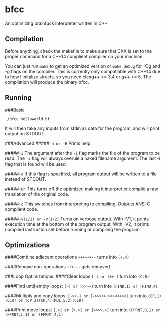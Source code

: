 # bfcc
An optimizing brainfuck interpreter written in C++

## Compilation
Before anything, check the makefile to make sure that CXX is set to the proper command for a C++14 complient compiler on your machine.

You can just run ```make``` to get an optimized version or ```make debug``` for -Og and -g flags on the compiler. This is currently only compatiable with C++14 due to how I initalize structs, so you need clang++ >= 3.4 or g++ >= 5. The compilation will produce the binary bfcc.

## Running
###Basic
```
./bfcc helloworld.bf
```
It will then take any inputs from stdin as data for the program, and will print output on STDOUT.

###Advanced
#####```-h or -H```
Prints help.

#####```-i```
The argument after the ```-i``` flag marks the file of the program to be read. The ```-i``` flag will always overule a naked filename argument. The last -i flag that is found will be used.

#####```-o```
If this flag is specified, all program output will be written to a file instead of STDOUT.

#####```-On```
This turns off the optimizer, making it interpret or compile a raw translation of the original code.

#####```-c```
This switches from interpreting to compiling. Outputs ANSI C complient code. 

#####```-v(1/2) or -V(1/2)```
Turns on verbose output. With -V1, it prints execution time at the bottom of the program output. With -V2, it prints compiled instruction set before running or compiling the program.

## Optimizations
####Combine adjecent operations
```++++++--``` turns into ```(+,4)```

####Remove non-operations
```+++---``` gets removed

###Loop Optimizations:
####Clear loops
```[-] or [++-]``` turn into ```(CLR)```

####Find until empty loops:
```[>] or [>>>>]``` turn into ```(FIND,1) or (FIND,4)```

####Multiply and copy loops:
```[->+-] or [->>>+>+>++<<<<<]``` turn into ```(CP,1)(CLR) or (CP,3)(CP,4)(MUL,5,2)(CLR)```

####Print move loops:
```[.>] or [>.>] or [>>>>.>]``` turn into ```(FPRNT,0,1) or (FPRNT,1,1) or (FPRNT,4,1)```
